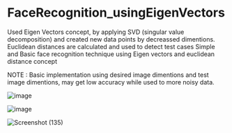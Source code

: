 # FaceRecognition_usingEigenVectors

Used Eigen Vectors concept, by applying SVD (singular value decomposition) and created new data points by decreassed dimentions.
Euclidean distances are calculated and used to detect test cases
Simple and Basic face recognition technique using Eigen vectors and euclidean distance concept

NOTE : Basic implementation using desired image dimentions and test image dimentions,
may get low accuracy while used to more noisy data.

![image](https://github.com/LokeshYarramallu/FaceRecognition_usingEigenVectors/assets/75054074/e83dcde9-054a-45bd-bd57-4360daec3a40)

![image](https://github.com/LokeshYarramallu/FaceRecognition_usingEigenVectors/assets/75054074/38459cab-68d8-4b99-ace2-56a1788c270d)

![Screenshot (135)](https://github.com/LokeshYarramallu/FaceRecognition_usingEigenVectors/assets/75054074/d08222ca-ac16-49a7-b630-44fcc55d7d60)
